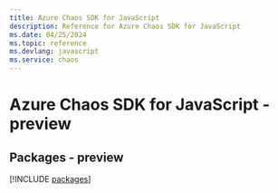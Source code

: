 ```yaml
---
title: Azure Chaos SDK for JavaScript
description: Reference for Azure Chaos SDK for JavaScript
ms.date: 04/25/2024
ms.topic: reference
ms.devlang: javascript
ms.service: chaos
---
```

# Azure Chaos SDK for JavaScript - preview
## Packages - preview
[!INCLUDE [packages](chaos-index.md)]
